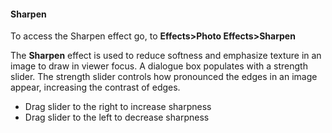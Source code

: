 #### Sharpen
To access the Sharpen effect go, to **Effects>Photo Effects>Sharpen**

The **Sharpen** effect is used to reduce softness and emphasize texture in an image to draw in viewer focus. A dialogue box populates with a strength slider. The strength slider controls how pronounced the edges in an image appear, increasing the contrast of edges.
*	Drag slider to the right to increase sharpness
*	Drag slider to the left to decrease sharpness
